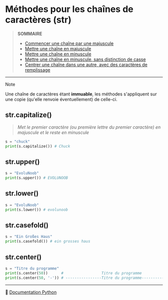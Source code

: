 # Méthodes pour les chaînes de caractères (str)

> **SOMMAIRE**
> + [Commencer une chaîne par une majuscule](#strcapitalize)
> + [Mettre une chaîne en majuscule](#strupper)
> + [Mettre une chaîne en minuscule](#strlower)
> + [Mettre une chaîne en minuscule, sans distinction de casse](#strcasefold)
> + [Centrer une chaîne dans une autre, avec des caractères de remplissage](#strcenter)

---

> [!NOTE]
> Une chaîne de caractères étant **immuable**, les méthodes s'appliquent sur une copie (qu'elle renvoie éventuellement) de celle-ci.

## str.capitalize()

> _Met le premier caractère (ou première lettre du premier caractère) en majuscule et le reste en minuscule_

```python
s = "chuck"
print(s.capitalize()) # Chuck
```

## str.upper()

```python
s = "EvoluNoob"
print(s.upper()) # EVOLUNOOB
```

## str.lower()

```python
s = "EvoluNoob"
print(s.lower()) # evolunoob
```

## str.casefold()

```python
s = "Ein Großes Haus"
print(s.casefold()) # ein grosses haus
```

## str.center()

```python
s = "Titre du programme"
print(s.center(50))      #                 Titre du programme
print(s.center(50, '-')) # ----------------Titre du programme----------------
```

---

🔗 [Documentation Python](https://docs.python.org/fr/3.14/library/stdtypes.html#text-sequence-type-str)
